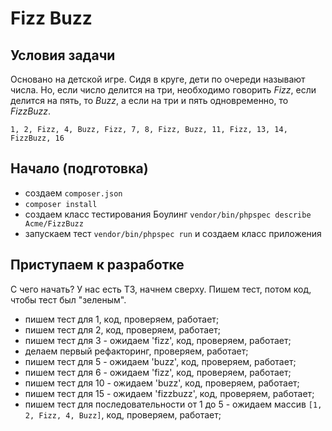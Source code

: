 # Fizz Buzz

## Условия задачи

Основано на детской игре. Сидя в круге, дети по очереди называют числа.
Но, если число делится на три, необходимо говорить *Fizz*, если делится на пять, то *Buzz*, а если на три и пять одновременно, то *FizzBuzz*.

```
1, 2, Fizz, 4, Buzz, Fizz, 7, 8, Fizz, Buzz, 11, Fizz, 13, 14, FizzBuzz, 16
```

## Начало (подготовка)

- создаем `composer.json`
- `composer install`
- создаем класс тестирования Боулинг `vendor/bin/phpspec describe Acme/FizzBuzz`
- запускаем тест `vendor/bin/phpspec run` и создаем класс приложения

## Приступаем к разработке

С чего начать? У нас есть ТЗ, начнем сверху. Пишем тест, потом код, чтобы тест был "зеленым".

- пишем тест для 1, код, проверяем, работает;
- пишем тест для 2, код, проверяем, работает;
- пишем тест для 3 - ожидаем 'fizz', код, проверяем, работает;
- делаем первый рефакторинг, проверяем, работает;
- пишем тест для 5 - ожидаем 'buzz', код, проверяем, работает;
- пишем тест для 6 - ожидаем 'fizz', код, проверяем, работает;
- пишем тест для 10 - ожидаем 'buzz', код, проверяем, работает;
- пишем тест для 15 - ожидаем 'fizzbuzz', код, проверяем, работает;
- пишем тест для последовательности от 1 до 5 - ожидаем массив `[1, 2, Fizz, 4, Buzz]`, код, проверяем, работает;


